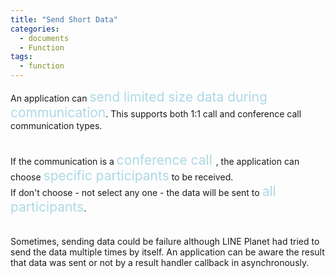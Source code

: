 ```yaml
---
title: "Send Short Data"
categories:
  - documents
  - Function 
tags:
  - function
---
```


An application can  <span style="font-size: 150%; color:lightblue">send limited size data during communication</span>.
This supports both 1:1 call and conference call communication types.
<br><br><br>
If the communication is a <span style="font-size: 150%; color:lightblue"> conference call </span>, the application can choose 
<span style="font-size: 150%; color:lightblue">specific participants</span> to be received. <br>
If don't choose - not select any one - the data will be sent to <span style="font-size: 150%; color:lightblue">all participants</span>.
<br><br><br>
Sometimes, sending data could be failure although LINE Planet had tried to send the data multiple times by itself.
An application can be aware the result that data was sent or not by a result handler callback in asynchronously.



